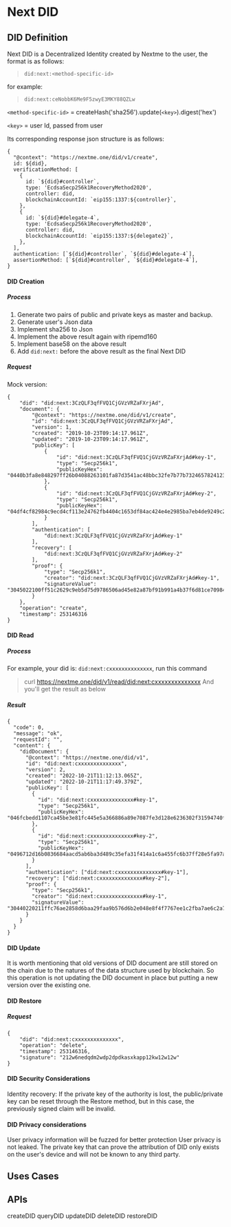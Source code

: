 # Next DID
## DID Definition
Next DID is a Decentralized Identity created by Nextme to the user, the format is as follows:
> `did:next:<method-specific-id>`

for example:
> `did:next:ceNobbK6Me9F5zwyE3MKY88QZLw`

`<method-specific-id>` = createHash('sha256').update(`<key>`).digest('hex')

`<key>` = user Id, passed from user

Its corresponding response json structure is as follows:
```
{
  "@context": "https://nextme.one/did/v1/create",
  id: ${did},
  verificationMethod: [
    {
      id: `${did}#controller`,
      type: 'EcdsaSecp256k1RecoveryMethod2020',
      controller: did,
      blockchainAccountId: `eip155:1337:${controller}`,
    },
    {
      id: `${did}#delegate-4`,
      type: 'EcdsaSecp256k1RecoveryMethod2020',
      controller: did,
      blockchainAccountId: `eip155:1337:${delegate2}`,
    },
  ],
  authentication: [`${did}#controller`, `${did}#delegate-4`],
  assertionMethod: [`${did}#controller`, `${did}#delegate-4`],
}
```

#### DID Creation
##### Process
1. Generate two pairs of public and private keys as master and backup.
2. Generate user's Json data
3. Implement sha256 to Json
4. Implement the above result again with ripemd160
5. Implement base58 on the above result
6. Add `did:next:` before the above result as the final Next DID
##### Request
Mock version:
```
{
    "did": "did:next:3CzQLF3qfFVQ1CjGVzVRZaFXrjAd",
    "document": {
        "@context": "https://nextme.one/did/v1/create",
        "id": "did:next:3CzQLF3qfFVQ1CjGVzVRZaFXrjAd",
        "version": 1,
        "created": "2019-10-23T09:14:17.961Z",
        "updated": "2019-10-23T09:14:17.961Z",
        "publicKey": [
            {
                "id": "did:next:3CzQLF3qfFVQ1CjGVzVRZaFXrjAd#key-1",
                "type": "Secp256k1",
                "publicKeyHex": "0440b3fa8e848297ff26b04088263101fa87d3541ac48bbc32fe7b77b73246578241236ab6097d4012ac17a514272a54a7b728790e914bbbff431e49d421aa1eef"
            },
            {
                "id": "did:next:3CzQLF3qfFVQ1CjGVzVRZaFXrjAd#key-2",
                "type": "Secp256k1",
                "publicKeyHex": "04df4cf82984c9ecd4cf113e24762fb4404c1653df84ac424e4e2985ba7eb4de9249c2609414a24feea7845649299049b4babd6380ee69ef9e91c843931c877e7f"
            }
        ],
        "authentication": [
            "did:next:3CzQLF3qfFVQ1CjGVzVRZaFXrjAd#key-1"
        ],
        "recovery": [
            "did:next:3CzQLF3qfFVQ1CjGVzVRZaFXrjAd#key-2"
        ],
        "proof": {
            "type": "Secp256k1",
            "creator": "did:next:3CzQLF3qfFVQ1CjGVzVRZaFXrjAd#key-1",
            "signatureValue": "3045022100ff51c2629c9eb5d75d9786506ad45e82a87bf91b991a4b37f6d81ce70984220302201f4aa4f609a7ff96de190db68a25603fc849f1098d3f506098dc79af826b4a67"
        }
    },
    "operation": "create",
    "timestamp": 253146316
}
```
#### DID Read
##### Process
For example, your did is: `did:next:cxxxxxxxxxxxxxx`, run this command
> curl https://nextme.one/did/v1/read/did:next:cxxxxxxxxxxxxxx
And you'll get the result as below
##### Result
```
{
  "code": 0,
  "message": "ok",
  "requestId": "",
  "content": {
    "didDocument": {
      "@context": "https://nextme.one/did/v1",
      "id": "did:next:cxxxxxxxxxxxxxx",
      "version": 2,
      "created": "2022-10-21T11:12:13.065Z",
      "updated": "2022-10-21T11:17:49.379Z",
      "publicKey": [
        {
          "id": "did:next:cxxxxxxxxxxxxxx#key-1",
          "type": "Secp256k1",
          "publicKeyHex": "046fcbedd1107ca45be3e81fc445e5a366886a89e7087fe3d128e6236302f31594740f250433ebe9f0abcbd04dbf9c5979e270a0772ad1cc502cec2d5de9504c8c"
        },
        {
          "id": "did:next:cxxxxxxxxxxxxxx#key-2",
          "type": "Secp256k1",
          "publicKeyHex": "0496712d16b0836684aacd5ab6ba3d489c35efa31f414a1c6a455fc6b37ff28e5fa97ac29c1021b76e5b78e2bbceac1dfc4ec98e6b2b3e65a29f7f1cd4944dfb93"
        }
      ],
      "authentication": ["did:next:cxxxxxxxxxxxxxx#key-1"],
      "recovery": ["did:next:cxxxxxxxxxxxxxx#key-2"],
      "proof": {
        "type": "Secp256k1",
        "creator": "did:next:cxxxxxxxxxxxxxx#key-1",
        "signatureValue": "30440220211ffc76ae2858d6baa29faa9b576d6b2e048e8f4f7767ee1c2fba7ae6c2a78102205f5b56cd1431830b45109d716631638d961e5b252c2c2354d8bb96782d8a62ef"
      }
    }
  }
}
```
#### DID Update
It is worth mentioning that old versions of DID document are still stored on the chain due to the natures of the data structure used by blockchain. So this operation is not updating the DID document in place but putting a new version over the existing one.
#### DID Restore
##### Request
```
{
    "did": "did:next:cxxxxxxxxxxxxxx",
    "operation": "delete",
    "timestamp": 253146316,
    "signature": "212w6nedqdm2wdp2dpdkasxkapp12kw12w12w"
}
```

#### DID Security Considerations
Identity recovery: If the private key of the authority is lost, the public/private key can be reset through the Restore method, but in this case, the previously signed claim will be invalid.

#### DID Privacy considerations
User privacy information will be fuzzed for better protection User privacy is not leaked.
The private key that can prove the attribution of DID only exists on the user's device and will not be known to any third party.

## Uses Cases

## APIs
createDID 
queryDID 
updateDID 
deleteDID
restoreDID